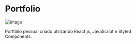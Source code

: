 # Portfolio

![image](https://github.com/user-attachments/assets/cbf6ab20-c632-454e-a7c4-98887d3aecf4)

Portfólio pessoal criado utilizando React.js, JavaScript e Styled Components.
